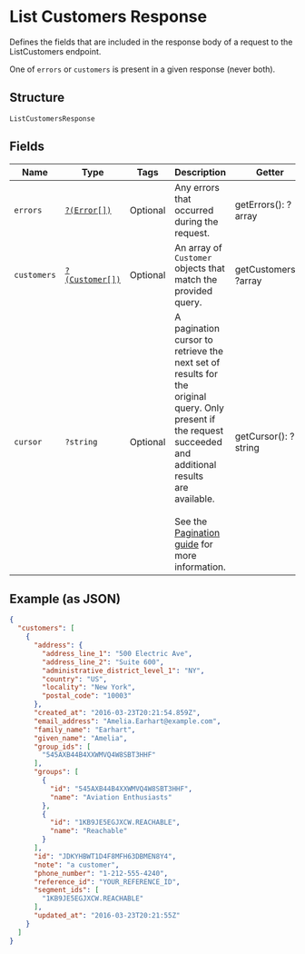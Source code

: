 
# List Customers Response

Defines the fields that are included in the response body of
a request to the ListCustomers endpoint.

One of `errors` or `customers` is present in a given response (never both).

## Structure

`ListCustomersResponse`

## Fields

| Name | Type | Tags | Description | Getter | Setter |
|  --- | --- | --- | --- | --- | --- |
| `errors` | [`?(Error[])`](/doc/models/error.md) | Optional | Any errors that occurred during the request. | getErrors(): ?array | setErrors(?array errors): void |
| `customers` | [`?(Customer[])`](/doc/models/customer.md) | Optional | An array of `Customer` objects that match the provided query. | getCustomers(): ?array | setCustomers(?array customers): void |
| `cursor` | `?string` | Optional | A pagination cursor to retrieve the next set of results for the<br>original query. Only present if the request succeeded and additional results<br>are available.<br><br>See the [Pagination guide](https://developer.squareup.com/docs/working-with-apis/pagination) for more information. | getCursor(): ?string | setCursor(?string cursor): void |

## Example (as JSON)

```json
{
  "customers": [
    {
      "address": {
        "address_line_1": "500 Electric Ave",
        "address_line_2": "Suite 600",
        "administrative_district_level_1": "NY",
        "country": "US",
        "locality": "New York",
        "postal_code": "10003"
      },
      "created_at": "2016-03-23T20:21:54.859Z",
      "email_address": "Amelia.Earhart@example.com",
      "family_name": "Earhart",
      "given_name": "Amelia",
      "group_ids": [
        "545AXB44B4XXWMVQ4W8SBT3HHF"
      ],
      "groups": [
        {
          "id": "545AXB44B4XXWMVQ4W8SBT3HHF",
          "name": "Aviation Enthusiasts"
        },
        {
          "id": "1KB9JE5EGJXCW.REACHABLE",
          "name": "Reachable"
        }
      ],
      "id": "JDKYHBWT1D4F8MFH63DBMEN8Y4",
      "note": "a customer",
      "phone_number": "1-212-555-4240",
      "reference_id": "YOUR_REFERENCE_ID",
      "segment_ids": [
        "1KB9JE5EGJXCW.REACHABLE"
      ],
      "updated_at": "2016-03-23T20:21:55Z"
    }
  ]
}
```

